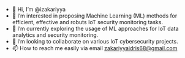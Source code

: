 - 👋 Hi, I’m @izakariyya
- 👀 I’m interested in proposing Machine Learning (ML) methods for efficient, effective and robuts IoT security monitoring tasks.
- 🌱 I’m currently exploring the usage of ML approaches for IoT data analytics and security monitoring.
- 💞️ I’m looking to collaborate on various IoT cybersecurity projects.
- 📫 How to reach me easily via email zakariyyaidris68@gmail.com

<!---
izakariyya/izakariyya is a ✨ special ✨ repository because its `README.md` (this file) appears on your GitHub profile.
You can click the Preview link to take a look at your changes.
--->
